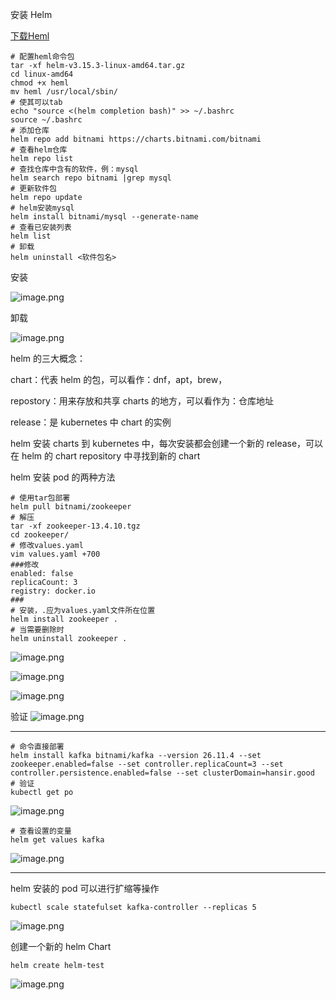 安装 Helm

[下载Heml](https://gitee.com/zhaojiedong/work/raw/master/%E6%96%87%E4%BB%B6/helm-v3.15.3-linux-amd64.tar.gz)
```shell
# 配置heml命令包
tar -xf helm-v3.15.3-linux-amd64.tar.gz
cd linux-amd64
chmod +x heml
mv heml /usr/local/sbin/
# 使其可以tab
echo "source <(helm completion bash)" >> ~/.bashrc
source ~/.bashrc
# 添加仓库
helm repo add bitnami https://charts.bitnami.com/bitnami
# 查看helm仓库
helm repo list
# 查找仓库中含有的软件，例：mysql
helm search repo bitnami |grep mysql
# 更新软件包
helm repo update
# helm安装mysql
helm install bitnami/mysql --generate-name
# 查看已安装列表
helm list 
# 卸载
helm uninstall <软件包名>
```
安装

![image.png](https://gitee.com/zhaojiedong/img/raw/master/202408061022913.png)

卸载

![image.png](https://gitee.com/zhaojiedong/img/raw/master/202408061021329.png)



helm 的三大概念：

chart：代表 helm 的包，可以看作：dnf，apt，brew，

repostory：用来存放和共享 charts 的地方，可以看作为：仓库地址

release：是 kubernetes 中 chart 的实例

helm 安装 charts 到 kubernetes 中，每次安装都会创建一个新的 release，可以在 helm 的 chart repository 中寻找到新的 chart

helm 安装 pod 的两种方法

```shell
# 使用tar包部署
helm pull bitnami/zookeeper
# 解压
tar -xf zookeeper-13.4.10.tgz
cd zookeeper/
# 修改values.yaml
vim values.yaml +700
###修改
enabled: false
replicaCount: 3
registry: docker.io
###
# 安装，.应为values.yaml文件所在位置
helm install zookeeper .
# 当需要删除时
helm uninstall zookeeper .
```
![image.png](https://gitee.com/zhaojiedong/img/raw/master/202408061108646.png)

![image.png](https://gitee.com/zhaojiedong/img/raw/master/202408061109077.png)

![image.png](https://gitee.com/zhaojiedong/img/raw/master/202408061110505.png)

验证
![image.png](https://gitee.com/zhaojiedong/img/raw/master/202408061119091.png)
******

```shell
# 命令直接部署
helm install kafka bitnami/kafka --version 26.11.4 --set zookeeper.enabled=false --set controller.replicaCount=3 --set controller.persistence.enabled=false --set clusterDomain=hansir.good
# 验证
kubectl get po
```
![image.png](https://gitee.com/zhaojiedong/img/raw/master/202408061118399.png)

```shell
# 查看设置的变量
helm get values kafka 
```
![image.png](https://gitee.com/zhaojiedong/img/raw/master/202408061118408.png)

******

helm 安装的 pod 可以进行扩缩等操作

```shell
kubectl scale statefulset kafka-controller --replicas 5
```

![image.png](https://gitee.com/zhaojiedong/img/raw/master/202408061120847.png)

创建一个新的 helm Chart
```shell
helm create helm-test
```
![image.png](https://gitee.com/zhaojiedong/img/raw/master/202408061127021.png)

